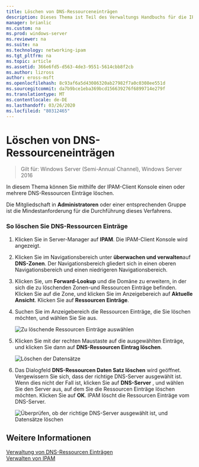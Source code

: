 ```yaml
---
title: Löschen von DNS-Ressourceneinträgen
description: Dieses Thema ist Teil des Verwaltungs Handbuchs für die IP-Adressverwaltung (IPAM) in Windows Server 2016.
manager: brianlic
ms.custom: na
ms.prod: windows-server
ms.reviewer: na
ms.suite: na
ms.technology: networking-ipam
ms.tgt_pltfrm: na
ms.topic: article
ms.assetid: 366e6fd5-d563-4de3-9551-5614cbb8f2cb
ms.author: lizross
author: eross-msft
ms.openlocfilehash: 8c93af6a5d43086320ab27982f7a0c0308ee551d
ms.sourcegitcommit: da7b9bce1eba369bcd156639276f6899714e279f
ms.translationtype: MT
ms.contentlocale: de-DE
ms.lasthandoff: 03/26/2020
ms.locfileid: "80312465"
---
```

# <a name="delete-dns-resource-records"></a>Löschen von DNS-Ressourceneinträgen

>Gilt für: Windows Server (Semi-Annual Channel), Windows Server 2016

In diesem Thema können Sie mithilfe der IPAM-Client Konsole einen oder mehrere DNS-Ressourcen Einträge löschen.  
  
Die Mitgliedschaft in **Administratoren** oder einer entsprechenden Gruppe ist die Mindestanforderung für die Durchführung dieses Verfahrens.  
  
### <a name="to-delete-dns-resource-records"></a>So löschen Sie DNS-Ressourcen Einträge  
  
1.  Klicken Sie in Server-Manager auf **IPAM**. Die IPAM-Client Konsole wird angezeigt.  
  
2.  Klicken Sie im Navigationsbereich unter **überwachen und verwalten**auf **DNS-Zonen**.  Der Navigationsbereich gliedert sich in einen oberen Navigationsbereich und einen niedrigeren Navigationsbereich.  
  
3.  Klicken Sie, um **Forward-Lookup** und die Domäne zu erweitern, in der sich die zu löschenden Zonen-und Ressourcen Einträge befinden. Klicken Sie auf die Zone, und klicken Sie im Anzeigebereich auf **Aktuelle Ansicht**. Klicken Sie auf **Ressourcen Einträge**.  
  
4.  Suchen Sie im Anzeigebereich die Ressourcen Einträge, die Sie löschen möchten, und wählen Sie Sie aus.  
  
    ![Zu löschende Ressourcen Einträge auswählen](../../media/Delete-DNS-Resource-Records/ipam_DeleteRR_01.jpg)  
  
5.  Klicken Sie mit der rechten Maustaste auf die ausgewählten Einträge, und klicken Sie dann auf **DNS-Ressourcen Eintrag löschen**.  
  
    ![Löschen der Datensätze](../../media/Delete-DNS-Resource-Records/ipam_DeleteRR_02.jpg)  
  
6.  Das Dialogfeld **DNS-Ressourcen Daten Satz löschen** wird geöffnet. Vergewissern Sie sich, dass der richtige DNS-Server ausgewählt ist. Wenn dies nicht der Fall ist, klicken Sie auf **DNS-Server** , und wählen Sie den Server aus, auf dem Sie die Ressourcen Einträge löschen möchten. Klicken Sie auf **OK**. IPAM löscht die Ressourcen Einträge vom DNS-Server.  
  
    ![Überprüfen, ob der richtige DNS-Server ausgewählt ist, und Datensätze löschen](../../media/Delete-DNS-Resource-Records/ipam_DeleteRR_03.jpg)  
  
## <a name="see-also"></a>Weitere Informationen  
[Verwaltung von DNS-Ressourcen Einträgen](DNS-Resource-Record-Management.md)  
[Verwalten von IPAM](Manage-IPAM.md)  
  


